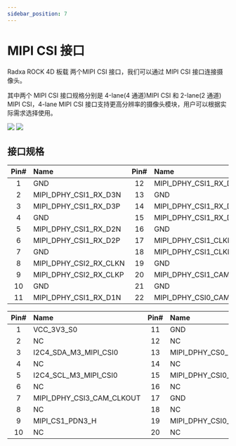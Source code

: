 ```yaml
---
sidebar_position: 7
---
```


# MIPI CSI 接口

Radxa ROCK 4D 板载 两个MIPI CSI 接口，我们可以通过 MIPI CSI 接口连接摄像头。

其中两个 MIPI CSI 接口规格分别是 4-lane(4 通道)MIPI CSI 和 2-lane(2 通道) MIPI CSI，4-lane MIPI CSI 接口支持更高分辨率的摄像头模块，用户可以根据实际需求选择使用。

<div style={{textAlign: 'center'}}>
  <img src="/img/rock4/4d/rock4d-mipi-csi-2l.webp" style={{width: '100%', maxWidth: '1200px'}} />
  <img src="/img/rock4/4d/rock4d-mipi-csi-4l.webp" style={{width: '100%', maxWidth: '1200px'}} />
</div>

## 接口规格

<Tabs queryString="camera-mode">

<TabItem value="4-lane MIPI CSI">

| Pin# | Name                   | Pin# | Name                      | Pin# | Name                  |
| :--: | :--------------------- | :--: | :------------------------ | :--: | :-------------------- |
|  1   | GND                    |  12  | MIPI_DPHY_CSI1_RX_D1P     |  23  | MIPI_CSI0_PDN1_H      |
|  2   | MIPI_DPHY_CSI1_RX_D3N  |  13  | GND                       |  24  | I2C5_SCL_M3_MIPI_CSI1 |
|  3   | MIPI_DPHY_CSI1_RX_D3P  |  14  | MIPI_DPHY_CSI1_RX_D0N     |  25  | I2C5_SDA_M3_MIPI_CSI1 |
|  4   | GND                    |  15  | MIPI_DPHY_CSI1_RX_D0P     |  26  | MIPI_CSI0_PDN2_H      |
|  5   | MIPI_DPHY_CSI1_RX_D2N  |  16  | GND                       |  27  | CAM1_RST_L            |
|  6   | MIPI_DPHY_CSI1_RX_D2P  |  17  | MIPI_DPHY_CSI1_CLKN       |  28  | VCC_3V3_S0            |
|  7   | GND                    |  18  | MIPI_DPHY_CSI1_CLKP       |  29  | VCC_3V3_S0            |
|  8   | MIPI_DPHY_CSI2_RX_CLKN |  19  | GND                       |  30  | VCC5V0_DEVICE_S0      |
|  9   | MIPI_DPHY_CSI2_RX_CLKP |  20  | MIPI_DPHY_CSI1_CAM_CLKOUT |  31  | VCC5V0_DEVICE_S0      |
|  10  | GND                    |  21  | GND                       |  32  | GND                   |
|  11  | MIPI_DPHY_CSI1_RX_D1N  |  22  | MIPI_DPHY_CSI0_CAM_CLKOUT |  33  | GND                   |

</TabItem>

<TabItem value="2-lane MIPI CSI">

| Pin# | Name                      | Pin# | Name                    | Pin# | Name                  |
| :--: | :------------------------ | :--: | :---------------------- | :--: | :-------------------- |
|  1   | VCC_3V3_S0                |  11  | GND                     |  21  | MIPI_DPHY_CSI0_RX_D1N |
|  2   | NC                        |  12  | NC                      |  22  | NC                    |
|  3   | I2C4_SDA_M3_MIPI_CSI0     |  13  | MIPI_DPHY_CS0_RX_CLK0P  |  23  | GND                   |
|  4   | NC                        |  14  | NC                      |  24  | NC                    |
|  5   | I2C4_SCL_M3_MIPI_CSI0     |  15  | MIPI_DPHY_CSI0_RX_CLK0N |  25  | MIPI_DPHY_CSI0_RX_D0P |
|  6   | NC                        |  16  | NC                      |  26  | NC                    |
|  7   | MIPI_DPHY_CSI3_CAM_CLKOUT |  17  | GND                     |  27  | MIPI_DPHY_CSI0_RX_D0N |
|  8   | NC                        |  18  | NC                      |  28  | NC                    |
|  9   | MIPI_CS1_PDN3_H           |  19  | MIPI_DPHY_CSI0_RX_D1P   |  29  | GND                   |
|  10  | NC                        |  20  | NC                      |  30  | NC                    |

</TabItem>

</Tabs>
